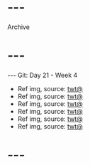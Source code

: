 # ---
Archive
# ---

--- Git: Day 21 - Week 4

- Ref img, source: [twt@](https://www.youtube.com/watch?v=PznMpRASjAg)
- Ref img, source: [twt@](https://www.youtube.com/watch?v=kEDZZin4_eM)
- Ref img, source: [twt@](https://www.youtube.com/watch?v=BQ0mxQXmLsk)
- Ref img, source: [twt@](https://x.com/DemonSlayerSc/status/1807432517223321644)
- Ref img, source: [twt@](https://www.youtube.com/watch?v=nZ5SfoLB5yA)
- Ref img, source: [twt@](https://www.youtube.com/watch?v=aatr_2MstrI)

# ---
